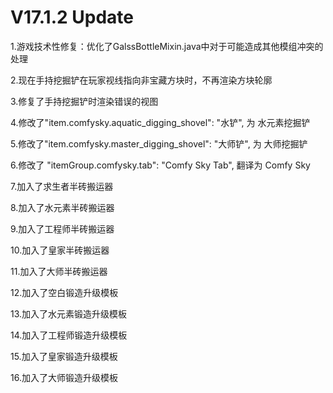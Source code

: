 # V17.1.2 Update

1.游戏技术性修复：优化了GalssBottleMixin.java中对于可能造成其他模组冲突的处理

2.现在手持挖掘铲在玩家视线指向非宝藏方块时，不再渲染方块轮廓

3.修复了手持挖掘铲时渲染错误的视图

4.修改了"item.comfysky.aquatic_digging_shovel": "水铲", 为 水元素挖掘铲

5.修改了"item.comfysky.master_digging_shovel": "大师铲", 为 大师挖掘铲

6.修改了  "itemGroup.comfysky.tab": "Comfy Sky Tab", 翻译为   Comfy Sky

7.加入了求生者半砖搬运器

8.加入了水元素半砖搬运器

9.加入了工程师半砖搬运器

10.加入了皇家半砖搬运器

11.加入了大师半砖搬运器

12.加入了空白锻造升级模板

13.加入了水元素锻造升级模板

14.加入了工程师锻造升级模板

15.加入了皇家锻造升级模板

16.加入了大师锻造升级模板

